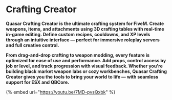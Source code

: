 # Crafting Creator

**Quasar Crafting Creator is the ultimate crafting system for FiveM. Create weapons, items, and attachments using 3D crafting tables with real-time in-game editing. Define custom recipes, cooldowns, and XP levels through an intuitive interface — perfect for immersive roleplay servers and full creative control.**

**From drag-and-drop crafting to weapon modding, every feature is optimized for ease of use and performance. Add props, control access by job or level, and track progression with visual feedback. Whether you're building black market weapon labs or cozy workbenches, Quasar Crafting Creator gives you the tools to bring your world to life — with seamless support for ESX and QBCore.**

{% embed url="https://youtu.be/7MD-pvsQxbk" %}
